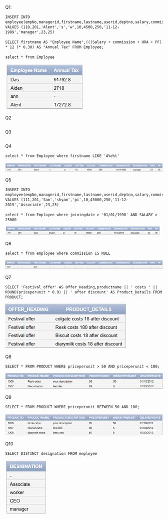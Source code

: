 Q1:

```
INSERT INTO employee(empNo,managerid,firstname,lastname,userid,deptno,salary,commission,joiningdate,designation,hra,pf) VALUES (110,201,'Alent','s','w',10,4500,250,'11-12-1989','manager',23,25)

SELECT firstname AS "Employee Name",(((Salary + commission + HRA + PF) * 12 )* 0.30) AS "Annual Tax" FROM Employee;

select * from Employee
```

![Alt text](/ASSIGNMENT%203/img/1.png "student")


Q2
```
```
Q3
```
```
Q4
```
select * from Employee where firstname LIKE 'A%e%t'
```
![Alt text](/ASSIGNMENT%203/img/4.png "student")


Q5
```
INSERT INTO employee(empNo,managerid,firstname,lastname,userid,deptno,salary,commission,joiningdate,designation,hra,pf) VALUES (111,201,'Sam','shyam','pi',10,45000,250,'11-12-2019','Associate',23,25)

select * from Employee where joiningdate > '01/01/1998' AND SALARY > 25000
```
![Alt text](/ASSIGNMENT%203/img/5.png "student")


Q6

```
select * from employee where commission IS NULL
```
![Alt text](/ASSIGNMENT%203/img/6.png "student")


Q7
```
SELECT 'Festival offer' AS Offer_Heading,productname || ' costs ' || ROUND(priceperunit * 0.9) || ' after discount' AS Product_Details FROM PRODUCT;
```
![Alt text](/ASSIGNMENT%203/img/7.png "student")

Q8
```
SELECT * FROM PRODUCT WHERE priceperunit > 50 AND priceperunit < 100;
```
![Alt text](/ASSIGNMENT%203/img/8.png "student")

Q9
```
SELECT * FROM PRODUCT WHERE priceperunit BETWEEN 50 AND 100;
```
![Alt text](/ASSIGNMENT%203/img/9.png "student")

Q10

```
SELECT DISTINCT designation FROM employee
```

![Alt text](/ASSIGNMENT%203/img/10.png "student")

